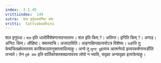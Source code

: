 ```yaml
---
index:  3.1.45
vrittiindex:  149
sutra:  शल इगुपधादनिटः क्सः
vritti:  tattvabodhini 
---
```


शल इगुपधा। `शल` इति धातोर्विशेषणात्तदन्तलाभः। शल इति किम् ?। अतिप्त। इगिति किम् ?। अगाढ। अनिटः किम्। औहिष्ट। क्सस्याचि। अजादाविति। अङ्गाक्षिप्तप्रत्ययोऽत्र विशेष्यः। `तङी`ति तु केषांचित्प्रक्षेपस्तस्य काशिकादावनुक्तत्वादित्याहुः। अन्ये तु `लुग्वा दुहे`त्यत्र आत्मनेपदे इत्यपकर्षणात्तङीति लभ्यते। तेन `दृशे क्सः` इति वार्तिकोक्तक्सप्रत्ययस्य लोपो न भवति, सदृक्षा अन्यादृक्षा इत्यत्रेत्याहुः। 

